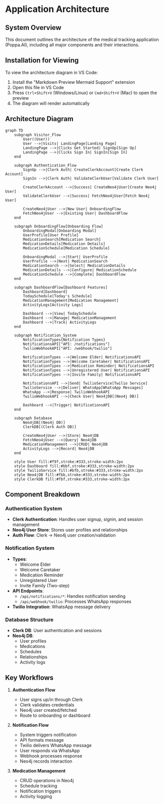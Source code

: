 # Application Architecture

## System Overview
This document outlines the architecture of the medical tracking application (Poppa.AI), including all major components and their interactions.

## Installation for Viewing
To view the architecture diagram in VS Code:
1. Install the "Markdown Preview Mermaid Support" extension
2. Open this file in VS Code
3. Press `Ctrl+Shift+V` (Windows/Linux) or `Cmd+Shift+V` (Mac) to open the preview
4. The diagram will render automatically

## Architecture Diagram

```mermaid
graph TD
    subgraph Visitor_Flow
        User((User))
        User -->|Visits| LandingPage[Landing Page]
        LandingPage -->|Clicks Get Started| SignUp[Sign Up]
        LandingPage -->|Clicks Sign In| SignIn[Sign In]
    end

    subgraph Authentication_Flow
        SignUp -->|Clerk Auth| CreateClerkAccount[Create Clerk Account]
        SignIn -->|Clerk Auth| ValidateClerkUser[Validate Clerk User]
        
        CreateClerkAccount -->|Success| CreateNeo4jUser[Create Neo4j User]
        ValidateClerkUser -->|Success| FetchNeo4jUser[Fetch Neo4j User]
        
        CreateNeo4jUser -->|New User| OnboardingFlow
        FetchNeo4jUser -->|Existing User| DashboardFlow
    end

    subgraph OnboardingFlow[Onboarding Flow]
        OnboardingModal[Onboarding Modal]
        UserProfile[User Profile]
        MedicationSearch[Medication Search]
        MedicationDetails[Medication Details]
        MedicationSchedule[Medication Schedule]
        
        OnboardingModal -->|Start| UserProfile
        UserProfile -->|Next| MedicationSearch
        MedicationSearch -->|Select| MedicationDetails
        MedicationDetails -->|Configure| MedicationSchedule
        MedicationSchedule -->|Complete| DashboardFlow
    end

    subgraph DashboardFlow[Dashboard Features]
        Dashboard[Dashboard]
        TodaySchedule[Today's Schedule]
        MedicationManagement[Medication Management]
        ActivityLogs[Activity Logs]
        
        Dashboard -->|View| TodaySchedule
        Dashboard -->|Manage| MedicationManagement
        Dashboard -->|Track| ActivityLogs
    end

    subgraph Notification_System
        NotificationTypes{Notification Types}
        NotificationsAPI["API: /notifications"]
        TwilioWebhookAPI["API: /webhook/twilio"]
        
        NotificationTypes -->|Welcome Elder| NotificationsAPI
        NotificationTypes -->|Welcome Caretaker| NotificationsAPI
        NotificationTypes -->|Medication Reminder| NotificationsAPI
        NotificationTypes -->|Unregistered User| NotificationsAPI
        NotificationTypes -->|Invite Family| NotificationsAPI
        
        NotificationsAPI -->|Send| TwilioService[Twilio Service]
        TwilioService -->|Deliver| WhatsApp[WhatsApp Messages]
        WhatsApp -->|Response| TwilioWebhookAPI
        TwilioWebhookAPI -->|Check User| Neo4jDB[(Neo4j DB)]
        
        Dashboard -->|Trigger| NotificationsAPI
    end

    subgraph Database
        Neo4jDB[(Neo4j DB)]
        ClerkDB[(Clerk Auth DB)]
        
        CreateNeo4jUser -->|Store| Neo4jDB
        FetchNeo4jUser -->|Query| Neo4jDB
        MedicationManagement -->|CRUD| Neo4jDB
        ActivityLogs -->|Record| Neo4jDB
    end

    style User fill:#f9f,stroke:#333,stroke-width:2px
    style Dashboard fill:#bbf,stroke:#333,stroke-width:2px
    style TwilioService fill:#bfb,stroke:#333,stroke-width:2px
    style Neo4jDB fill:#fbb,stroke:#333,stroke-width:2px
    style ClerkDB fill:#fbf,stroke:#333,stroke-width:2px
```

## Component Breakdown

### Authentication System
- **Clerk Authentication**: Handles user signup, signin, and session management
- **Neo4j User Store**: Stores user profiles and relationships
- **Auth Flow**: Clerk → Neo4j user creation/validation

### Notification System
- **Types**:
  - Welcome Elder
  - Welcome Caretaker
  - Medication Reminder
  - Unregistered User
  - Invite Family (Two-step)
- **API Endpoints**:
  - `/api/notifications/*`: Handles notification sending
  - `/api/webhook/twilio`: Processes WhatsApp responses
- **Twilio Integration**: WhatsApp message delivery

### Database Structure
- **Clerk DB**: User authentication and sessions
- **Neo4j DB**: 
  - User profiles
  - Medications
  - Schedules
  - Relationships
  - Activity logs

## Key Workflows

1. **Authentication Flow**
   - User signs up/in through Clerk
   - Clerk validates credentials
   - Neo4j user created/fetched
   - Route to onboarding or dashboard

2. **Notification Flow**
   - System triggers notification
   - API formats message
   - Twilio delivers WhatsApp message
   - User responds via WhatsApp
   - Webhook processes response
   - Neo4j records interaction

3. **Medication Management**
   - CRUD operations in Neo4j
   - Schedule tracking
   - Notification triggers
   - Activity logging 